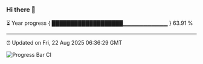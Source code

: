### Hi there 👋

⏳ Year progress { ███████████████████▁▁▁▁▁▁▁▁▁▁▁ } 63.91 %

---

⏰ Updated on Fri, 22 Aug 2025 06:36:29 GMT

![Progress Bar CI](https://github.com/ZhaoGui/ZhaoGui/workflows/Progress%20Bar%20CI/badge.svg)
